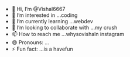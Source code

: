 - 👋 Hi, I’m @Vishal6667
- 👀 I’m interested in ...coding
- 🌱 I’m currently learning ...webdev
- 💞️ I’m looking to collaborate with ...my crush
- 📫 How to reach me ...whysovishaln instagram
- 😄 Pronouns: ...
- ⚡ Fun fact: ...is a havefun

<!---
Vishal6667/Vishal6667 is a ✨ special ✨ repository because its `README.md` (this file) appears on your GitHub profile.
You can click the Preview link to take a look at your changes.
--->

